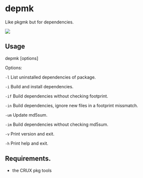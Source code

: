 # depmk

Like pkgmk but for dependencies.

![](https://u.teknik.io/ZLDEHO.png)

## Usage

depmk [options]

Options:

`-l` List uninstalled dependencies of package.

`-i` Build and install dependencies.

`-if` Build dependencies without checking footprint.

`-in` Build dependencies, ignore new files in a footprint missmatch.

`-um` Update md5sum.

`-im` Build dependencies without checking md5sum.

`-v` Print version and exit.

`-h` Print help and exit.

## Requirements.

* the CRUX pkg tools

